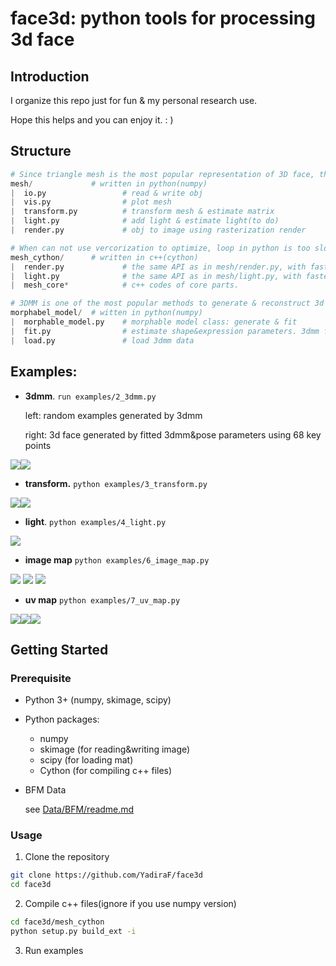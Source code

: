 # face3d: python tools for processing 3d face

## Introduction

 I organize this repo just for fun & my personal research use. 

Hope this helps and you can enjoy it. : )



## Structure

```python
# Since triangle mesh is the most popular representation of 3D face, the main part is mesh processing.
mesh/             # written in python(numpy)
|  io.py                 # read & write obj
|  vis.py                # plot mesh
|  transform.py          # transform mesh & estimate matrix
|  light.py              # add light & estimate light(to do)
|  render.py             # obj to image using rasterization render

# When can not use vercorization to optimize, loop in python is too slow to use. So write core parts(loop) in c++, then use cython to compile it.
mesh_cython/      # written in c++(cython)
|  render.py             # the same API as in mesh/render.py, with faster speed.
|  light.py              # the same API as in mesh/light.py, with faster speed.
|  mesh_core*            # c++ codes of core parts.

# 3DMM is one of the most popular methods to generate & reconstruct 3d face.
morphabel_model/  # witten in python(numpy)
|  morphable_model.py    # morphable model class: generate & fit
|  fit.py                # estimate shape&expression parameters. 3dmm fitting.
|  load.py               # load 3dmm data
```


## Examples:

* **3dmm**.  `run examples/2_3dmm.py`

  left: random examples generated by 3dmm

  right: 3d face generated by fitted 3dmm&pose  parameters using 68 key points

![](examples/results/3dmm/generated.jpg)![](examples/results/3dmm/fitted.jpg)

* **transform.**  `python examples/3_transform.py`

![](examples/results/transform/obj.gif)![](examples/results/transform/camera.gif)

* **light**.   `python examples/4_light.py`

![](examples/results/light/position.gif)

* **image map** `python examples/6_image_map.py`

![](examples/results/image_map/depth.jpg) ![](examples/results/image_map/pncc.jpg) ![](examples/results/image_map/uv_coords.jpg)

* **uv map** `python examples/7_uv_map.py`

![](examples/results/uv_map/uv_texture_map.jpg)![](examples/results/uv_map/uv_position_map.jpg)![](examples/results/uv_map/image.jpg)



## Getting Started

### Prerequisite

- Python 3+ (numpy, skimage, scipy)

- Python packages:
  * numpy 
  * skimage (for reading&writing image)
  * scipy (for loading mat)
  * Cython (for compiling c++ files)

- BFM Data

  see [Data/BFM/readme.md](Data/BFM/readme.md)

### Usage

1. Clone the repository

```bash
git clone https://github.com/YadiraF/face3d
cd face3d
```

2. Compile c++ files(ignore if you use numpy version)

```bash
cd face3d/mesh_cython
python setup.py build_ext -i 
```

3. Run examples

